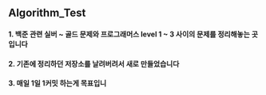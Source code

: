 ## Algorithm_Test
#### 1. 백준 관련 실버 ~ 골드 문제와 프로그래머스 level 1 ~ 3 사이의 문제를 정리해놓는 곳입니다 
#### 2. 기존에 정리하던 저장소를 날려버려서 새로 만들었습니다
#### 3. 매일 1일 1커밋 하는게 목표입니
